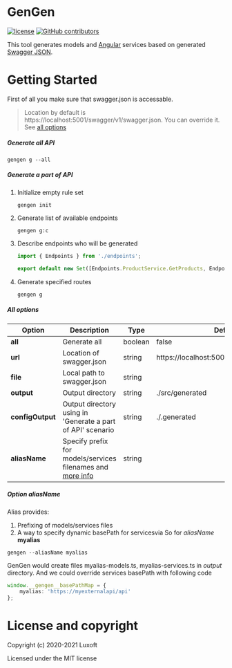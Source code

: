 # GenGen

[![license](https://img.shields.io/github/license/luxoft/gengen)](https://github.com/Luxoft/gengen/blob/master/LICENSE.txt) [![GitHub contributors](https://img.shields.io/github/contributors/luxoft/gengen)](https://github.com/Luxoft/gengen/graphs/contributors/)

This tool generates models and [Angular](https://angular.io/) services based on generated [Swagger JSON](https://swagger.io/specification/).

# Getting Started

First of all you make sure that swagger.json is accessable.

> Location by default is https://localhost:5001/swagger/v1/swagger.json. You can override it. See [all options](https://github.com/Luxoft/gengen#all-options)

##### Generate all API

```shell
gengen g --all
```

##### Generate a part of API

1. Initialize empty rule set

    ```shell
    gengen init
    ```

2. Generate list of available endpoints

    ```shell
    gengen g:c
    ```

3. Describe endpoints who will be generated

    ```ts
    import { Endpoints } from './endpoints';

    export default new Set([Endpoints.ProductService.GetProducts, Endpoints.CategoryService.AddCategory]);
    ```

4. Generate specified routes
    ```shell
    gengen g
    ```

##### All options

| Option           | Description                                                                     | Type    | Default value                                  |
| ---------------- | ------------------------------------------------------------------------------- | ------- | ---------------------------------------------- |
| **all**          | Generate all                                                                    | boolean | false                                          |
| **url**          | Location of swagger.json                                                        | string  | https://localhost:5001/swagger/v1/swagger.json |
| **file**         | Local path to swagger.json                                                      | string  |                                                |
| **output**       | Output directory                                                                | string  | ./src/generated                                |
| **configOutput** | Output directory using in 'Generate a part of API' scenario                     | string  | ./.generated                                   |
| **aliasName**    | Specify prefix for models/services filenames and [more info](#Option-aliasName) | string  |                                                |

##### Option aliasName

Alias provides:

1. Prefixing of models/services files
2. A way to specify dynamic basePath for servicesvia
   So for _aliasName_ **myalias**

```shell
gengen --aliasName myalias
```

GenGen would create files myalias-models.ts, myalias-services.ts in _output_ directory. And we could override services basePath with following code

```ts
window.__gengen__basePathMap = {
    myalias: 'https://myexternalapi/api'
};
```

# License and copyright

Copyright (c) 2020-2021 Luxoft

Licensed under the MIT license
